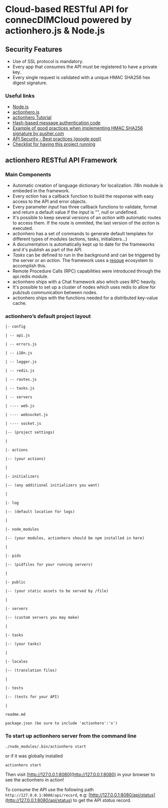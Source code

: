Cloud-based RESTful API for connecDIMCloud powered by actionhero.js & Node.js
======================

Security Features
-------------

* Use of SSL protocol is mandatory.
* Every app that consumes the API must be registered to have a private key.
* Every single request is validated with a unique HMAC SHA256 hex digest signature.
 
### Useful links

* [Node.js](https://nodejs.org/en/)
* [actionhero.js](http://www.actionherojs.com/)
* [actionhero Tutorial](https://github.com/evantahler/actionhero-tutorial)
* [Hash-based message authentication code](https://en.wikipedia.org/wiki/Hash-based_message_authentication_code)
* [Example of good practices when implementing HMAC SHA256 signature by pusher.com](https://pusher.com/docs/rest_api#authentication)
* [API Security - Best practices (google post)](https://groups.google.com/forum/#!msg/meteor-talk/hL4iDzoreBo/j8lAA4qOQrwJ)
* [Checklist for having this project running](CHECKLIST.md)

actionhero RESTful API Framework
-------------------

### Main Components

* Automatic creation of language dictionary for localization. i18n module is embeded in the framework.
* Every _action_ has a callback function to build the response with easy access to the API and error objects.
* Every parameter _input_ has three callback functions to validate, format and return a default value if the _input_ is "", null or undefined.
* It's possible to keep several versions of an _action_ with automatic routes to access them. If the route is ommited, the last version of the _action_ is executed.
* actionhero has a set of commands to generate default templates for different types of modules (actions, tasks, initializers...)
* A documentation is automatically kept up to date for the frameworks and it's publish as part of the API.
* _Tasks_ can be defined to run in the background and can be triggered by the server or an _action_. The framework uses a [resque](https://github.com/resque/resque) ecosystem to accomplish this.
* Remote Procedure Calls (RPC) capabilities were introduced through the api.redis module. 
* actionhero ships with a Chat framework also which uses RPC heavily.
* It's possible to set up a cluster of nodes which uses redis to allow for pub/sub communication between nodes.
* actionhero ships with the functions needed for a distributed key-value cache.

### actionhero’s default project layout

```
|- config

| -- api.js

| -- errors.js

| -- i18n.js

| -- logger.js

| -- redis.js

| -- routes.js

| -- tasks.js

| -- servers

| ---- web.js

| ---- websocket.js

| ---- socket.js

|-- (project settings)

|

|- actions

|-- (your actions)

|

|- initializers

|-- (any additional initializers you want)

|

|- log

|-- (default location for logs)

|

|- node_modules

|-- (your modules, actionhero should be npm installed in here)

|

|- pids

|-- (pidfiles for your running servers)

|

|- public

|-- (your static assets to be served by /file)

|

|- servers

|-- (custom servers you may make)

|

|- tasks

|-- (your tasks)

|

|- locales

|-- (translation files)

|

|- tests

|-- (tests for your API)

|

readme.md

package.json (be sure to include 'actionhero':'x')
```

### To start up actionhero server from the command line

`./node_modules/.bin/actionhero start`

or if it was globally installed

`actionhero start`

Then visit [http://127.0.0.1:8080](http://127.0.0.1:8080) in your browser to see the actionhero in action!

To consume the API use the following path `http://127.0.0.1:8080/api/record`, e.g: [http://127.0.0.1:8080/api/status](http://127.0.0.1:8080/api/status) to get the API _status_ record.
